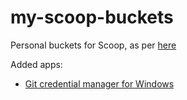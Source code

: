 # my-scoop-buckets
Personal buckets for Scoop, as per [here](https://github.com/lukesampson/scoop/wiki/Buckets)

Added apps:

* [Git credential manager for Windows](https://github.com/Microsoft/Git-Credential-Manager-for-Windows)
